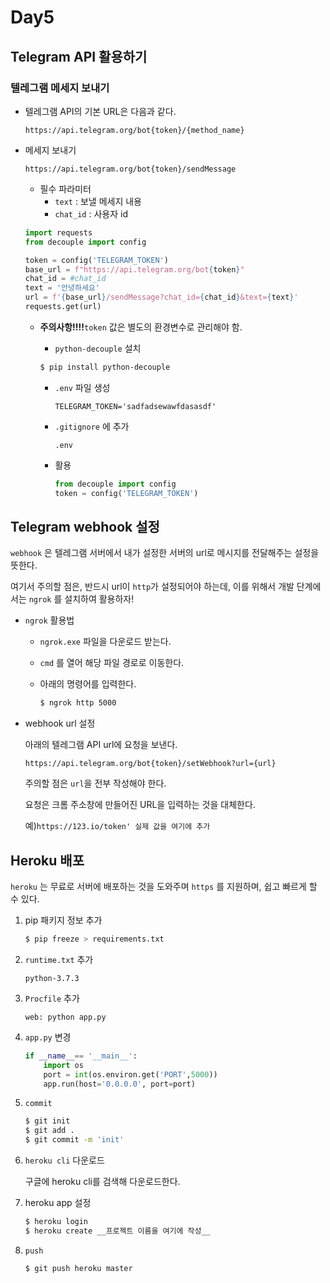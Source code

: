 # Day5

## Telegram API 활용하기

### 텔레그램 메세지 보내기

* 텔레그램 API의 기본 URL은 다음과 같다.

  ```text
  https://api.telegram.org/bot{token}/{method_name}
  ```

* 메세지 보내기

  ```text
  https://api.telegram.org/bot{token}/sendMessage
  ```

  * 필수 파라미터
    * `text` : 보낼 메세지 내용
    * `chat_id` : 사용자 id

  ```python
  import requests
  from decouple import config
  
  token = config('TELEGRAM_TOKEN')
  base_url = f"https://api.telegram.org/bot{token}"
  chat_id = #chat_id
  text = '안녕하세요'
  url = f'{base_url}/sendMessage?chat_id={chat_id}&text={text}'
  requests.get(url)
  ```

  * **주의사항!!!!**`token` 값은 별도의 환경변수로 관리해야 함.

    * `python-decouple` 설치

    ```bash
    $ pip install python-decouple
    ```

    * `.env` 파일 생성

      ```env
      TELEGRAM_TOKEN='sadfadsewawfdasasdf'
      ```

    * `.gitignore` 에 추가

      ```gitignore
      .env
      ```

    * 활용

      ```python
      from decouple import config
      token = config('TELEGRAM_TOKEN')
      ```



## Telegram webhook 설정

`webhook` 은 텔레그램 서버에서 내가 설정한 서버의  url로 메시지를 전달해주는 설정을 뜻한다.

여기서 주의할 점은, 반드시 url이 `http`가 설정되어야 하는데, 이를 위해서 개발 단계에서는 `ngrok` 를 설치하여 활용하자!

* `ngrok` 활용법

  * `ngrok.exe` 파일을 다운로드 받는다.

  * `cmd` 를 열어 해당 파일 경로로 이동한다.

  * 아래의 명령어를 입력한다.

    ```bash
    $ ngrok http 5000
    ```

* webhook url 설정

  아래의 텔레그램 API url에 요청을 보낸다.

  ```pyhton
  https://api.telegram.org/bot{token}/setWebhook?url={url}
  ```

  주의할 점은 `url`을 전부 작성해야 한다. 

  요청은 크롬 주소창에 만들어진 URL을 입력하는 것을 대체한다.

  예)`https://123.io/token' 실제 값을 여기에 추가`



## Heroku 배포

`heroku` 는 무료로 서버에 배포하는 것을 도와주며 `https` 를 지원하며, 쉽고 빠르게 할 수 있다.

1. pip  패키지 정보 추가

   ```bash
   $ pip freeze > requirements.txt
   ```

2. `runtime.txt` 추가

   ```text
   python-3.7.3
   ```

3. `Procfile` 추가

   ```Procfile
   web: python app.py
   ```

4. `app.py` 변경

   ```python
   if __name__== '__main__':
       import os
       port = int(os.environ.get('PORT',5000))
       app.run(host='0.0.0.0', port=port)
   ```

5. `commit`

   ```bash
   $ git init
   $ git add .
   $ git commit -m 'init'
   ```

6. `heroku cli` 다운로드

   구글에 heroku cli를 검색해 다운로드한다.

7. heroku app 설정

   ```bash
   $ heroku login
   $ heroku create __프로젝트 이름을 여기에 작성__
   ```

8. `push`

   ```bash
   $ git push heroku master
   ```

   